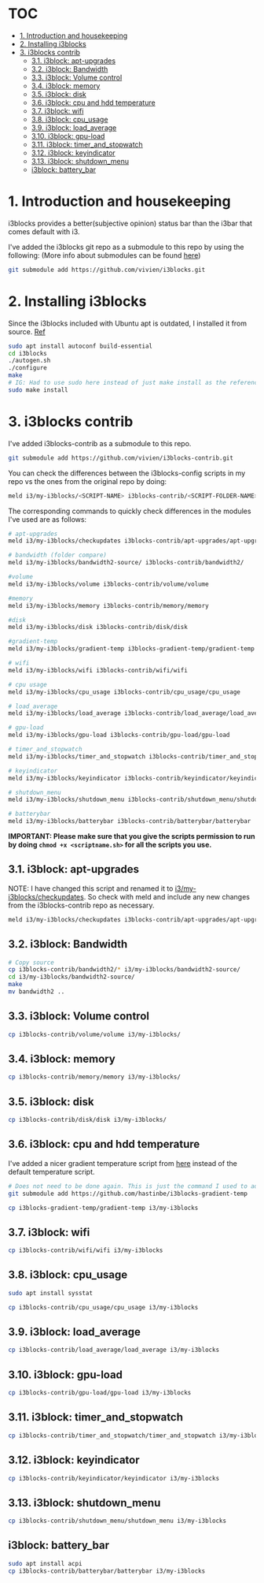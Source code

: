 # TOC <!-- omit in toc -->

- [1. Introduction and housekeeping](#1-introduction-and-housekeeping)
- [2. Installing i3blocks](#2-installing-i3blocks)
- [3. i3blocks contrib](#3-i3blocks-contrib)
  - [3.1. i3block: apt-upgrades](#31-i3block-apt-upgrades)
  - [3.2. i3block: Bandwidth](#32-i3block-bandwidth)
  - [3.3. i3block: Volume control](#33-i3block-volume-control)
  - [3.4. i3block: memory](#34-i3block-memory)
  - [3.5. i3block: disk](#35-i3block-disk)
  - [3.6. i3block: cpu and hdd temperature](#36-i3block-cpu-and-hdd-temperature)
  - [3.7. i3block: wifi](#37-i3block-wifi)
  - [3.8. i3block: cpu_usage](#38-i3block-cpu_usage)
  - [3.9. i3block: load_average](#39-i3block-load_average)
  - [3.10. i3block: gpu-load](#310-i3block-gpu-load)
  - [3.11. i3block: timer_and_stopwatch](#311-i3block-timer_and_stopwatch)
  - [3.12. i3block: keyindicator](#312-i3block-keyindicator)
  - [3.13. i3block: shutdown_menu](#313-i3block-shutdown_menu)
  - [i3block: battery_bar](#i3block-battery_bar)

# 1. Introduction and housekeeping

i3blocks provides a better(subjective opinion) status bar than the i3bar that comes default with i3.

I've added the i3blocks git repo as a submodule to this repo by using the following:
(More info about submodules can be found [here](https://git-scm.com/book/en/v2/Git-Tools-Submodules))

```bash
git submodule add https://github.com/vivien/i3blocks.git
```

# 2. Installing i3blocks

Since the i3blocks included with Ubuntu apt is outdated, I installed it from source.
[Ref](https://github.com/vivien/i3blocks#installation)

```bash
sudo apt install autoconf build-essential
cd i3blocks
./autogen.sh
./configure
make
# IG: Had to use sudo here instead of just make install as the reference suggests
sudo make install
```

# 3. i3blocks contrib

I've added i3blocks-contrib as a submodule to this repo.

```bash
git submodule add https://github.com/vivien/i3blocks-contrib.git
```

You can check the differences between the i3blocks-config scripts in my repo vs the ones from the original repo by doing:

```bash
meld i3/my-i3blocks/<SCRIPT-NAME> i3blocks-contrib/<SCRIPT-FOLDER-NAME>/<SCRIPT-NAME>
```

The corresponding commands to quickly check differences in the modules I've used are as follows:

```bash
# apt-upgrades
meld i3/my-i3blocks/checkupdates i3blocks-contrib/apt-upgrades/apt-upgrades

# bandwidth (folder compare)
meld i3/my-i3blocks/bandwidth2-source/ i3blocks-contrib/bandwidth2/

#volume
meld i3/my-i3blocks/volume i3blocks-contrib/volume/volume

#memory
meld i3/my-i3blocks/memory i3blocks-contrib/memory/memory 

#disk
meld i3/my-i3blocks/disk i3blocks-contrib/disk/disk 

#gradient-temp
meld i3/my-i3blocks/gradient-temp i3blocks-gradient-temp/gradient-temp 

# wifi
meld i3/my-i3blocks/wifi i3blocks-contrib/wifi/wifi

# cpu usage
meld i3/my-i3blocks/cpu_usage i3blocks-contrib/cpu_usage/cpu_usage 

# load_average
meld i3/my-i3blocks/load_average i3blocks-contrib/load_average/load_average 

# gpu-load
meld i3/my-i3blocks/gpu-load i3blocks-contrib/gpu-load/gpu-load 

# timer_and_stopwatch
meld i3/my-i3blocks/timer_and_stopwatch i3blocks-contrib/timer_and_stopwatch/timer_and_stopwatch 

# keyindicator
meld i3/my-i3blocks/keyindicator i3blocks-contrib/keyindicator/keyindicator 

# shutdown_menu
meld i3/my-i3blocks/shutdown_menu i3blocks-contrib/shutdown_menu/shutdown_menu 

# batterybar
meld i3/my-i3blocks/batterybar i3blocks-contrib/batterybar/batterybar
```



**IMPORTANT: Please make sure that you give the scripts permission to run by doing `chmod +x <scriptname.sh>` for all the scripts you use.**

## 3.1. i3block: apt-upgrades

NOTE: I have changed this script and renamed it to [i3/my-i3blocks/checkupdates](i3/my-i3blocks/checkupdates). So check with meld and include any new changes from the i3blocks-contrib repo as necessary.

```bash
meld i3/my-i3blocks/checkupdates i3blocks-contrib/apt-upgrades/apt-upgrades
```

## 3.2. i3block: Bandwidth

```bash
# Copy source
cp i3blocks-contrib/bandwidth2/* i3/my-i3blocks/bandwidth2-source/
cd i3/my-i3blocks/bandwidth2-source/
make
mv bandwidth2 ..
```

## 3.3. i3block: Volume control

```bash
cp i3blocks-contrib/volume/volume i3/my-i3blocks/
```

## 3.4. i3block: memory

```bash
cp i3blocks-contrib/memory/memory i3/my-i3blocks/
```

## 3.5. i3block: disk

```bash
cp i3blocks-contrib/disk/disk i3/my-i3blocks/
```

## 3.6. i3block: cpu and hdd temperature

I've added a nicer gradient temperature script from [here](https://github.com/hastinbe/i3blocks-gradient-temp) instead of the default temperature script.


```bash
# Does not need to be done again. This is just the command I used to add the submodule.
git submodule add https://github.com/hastinbe/i3blocks-gradient-temp
```

```bash
cp i3blocks-gradient-temp/gradient-temp i3/my-i3blocks
```

## 3.7. i3block: wifi

```bash
cp i3blocks-contrib/wifi/wifi i3/my-i3blocks
```

## 3.8. i3block: cpu_usage

```bash
sudo apt install sysstat

cp i3blocks-contrib/cpu_usage/cpu_usage i3/my-i3blocks
```

## 3.9. i3block: load_average

```bash
cp i3blocks-contrib/load_average/load_average i3/my-i3blocks
```

## 3.10. i3block: gpu-load

```bash
cp i3blocks-contrib/gpu-load/gpu-load i3/my-i3blocks
```

## 3.11. i3block: timer_and_stopwatch

```bash
cp i3blocks-contrib/timer_and_stopwatch/timer_and_stopwatch i3/my-i3blocks
```

## 3.12. i3block: keyindicator

```bash
cp i3blocks-contrib/keyindicator/keyindicator i3/my-i3blocks
```

## 3.13. i3block: shutdown_menu

```bash
cp i3blocks-contrib/shutdown_menu/shutdown_menu i3/my-i3blocks
```
## i3block: battery_bar

```bash
sudo apt install acpi
cp i3blocks-contrib/batterybar/batterybar i3/my-i3blocks
```